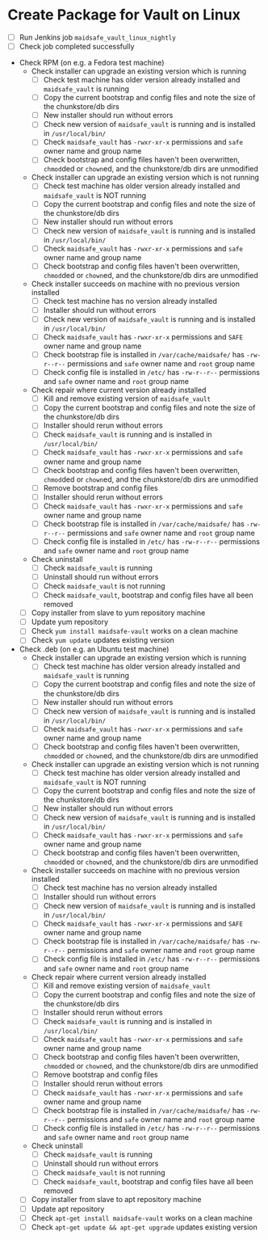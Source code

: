 # Create Package for Vault on Linux

- [ ] Run Jenkins job `maidsafe_vault_linux_nightly`
- [ ] Check job completed successfully
- Check RPM (on e.g. a Fedora test machine)
  - Check installer can upgrade an existing version which is running
    - [ ] Check test machine has older version already installed and `maidsafe_vault` is running
    - [ ] Copy the current bootstrap and config files and note the size of the chunkstore/db dirs
    - [ ] New installer should run without errors
    - [ ] Check new version of `maidsafe_vault` is running and is installed in `/usr/local/bin/`
    - [ ] Check `maidsafe_vault` has `-rwxr-xr-x` permissions and `safe` owner name and group name
    - [ ] Check bootstrap and config files haven't been overwritten, `chmod`ded or `chown`ed, and the chunkstore/db dirs are unmodified
  - Check installer can upgrade an existing version which is not running
    - [ ] Check test machine has older version already installed and `maidsafe_vault` is NOT running
    - [ ] Copy the current bootstrap and config files and note the size of the chunkstore/db dirs
    - [ ] New installer should run without errors
    - [ ] Check new version of `maidsafe_vault` is running and is installed in `/usr/local/bin/`
    - [ ] Check `maidsafe_vault` has `-rwxr-xr-x` permissions and `safe` owner name and group name
    - [ ] Check bootstrap and config files haven't been overwritten, `chmod`ded or `chown`ed, and the chunkstore/db dirs are unmodified
  - Check installer succeeds on machine with no previous version installed
    - [ ] Check test machine has no version already installed
    - [ ] Installer should run without errors
    - [ ] Check new version of `maidsafe_vault` is running and is installed in `/usr/local/bin/`
    - [ ] Check `maidsafe_vault` has `-rwxr-xr-x` permissions and `SAFE` owner name and group name
    - [ ] Check bootstrap file is installed in `/var/cache/maidsafe/` has `-rw-r--r--` permissions and `safe` owner name and `root` group name
    - [ ] Check config file is installed in `/etc/` has `-rw-r--r--` permissions and `safe` owner name and `root` group name
  - Check repair where current version already installed
    - [ ] Kill and remove existing version of `maidsafe_vault`
    - [ ] Copy the current bootstrap and config files and note the size of the chunkstore/db dirs
    - [ ] Installer should rerun without errors
    - [ ] Check `maidsafe_vault` is running and is installed in `/usr/local/bin/`
    - [ ] Check `maidsafe_vault` has `-rwxr-xr-x` permissions and `safe` owner name and group name
    - [ ] Check bootstrap and config files haven't been overwritten, `chmod`ded or `chown`ed, and the chunkstore/db dirs are unmodified
    - [ ] Remove bootstrap and config files
    - [ ] Installer should rerun without errors
    - [ ] Check `maidsafe_vault` has `-rwxr-xr-x` permissions and `safe` owner name and group name
    - [ ] Check bootstrap file is installed in `/var/cache/maidsafe/` has `-rw-r--r--` permissions and `safe` owner name and `root` group name
    - [ ] Check config file is installed in `/etc/` has `-rw-r--r--` permissions and `safe` owner name and `root` group name
  - Check uninstall
    - [ ] Check `maidsafe_vault` is running
    - [ ] Uninstall should run without errors
    - [ ] Check `maidsafe_vault` is not running
    - [ ] Check `maidsafe_vault`, bootstrap and config files have all been removed
  - [ ] Copy installer from slave to yum repository machine
  - [ ] Update yum repository
  - [ ] Check `yum install maidsafe-vault` works on a clean machine
  - [ ] Check `yum update` updates existing version
- Check .deb (on e.g. an Ubuntu test machine)
  - Check installer can upgrade an existing version which is running
    - [ ] Check test machine has older version already installed and `maidsafe_vault` is running
    - [ ] Copy the current bootstrap and config files and note the size of the chunkstore/db dirs
    - [ ] New installer should run without errors
    - [ ] Check new version of `maidsafe_vault` is running and is installed in `/usr/local/bin/`
    - [ ] Check `maidsafe_vault` has `-rwxr-xr-x` permissions and `safe` owner name and group name
    - [ ] Check bootstrap and config files haven't been overwritten, `chmod`ded or `chown`ed, and the chunkstore/db dirs are unmodified
  - Check installer can upgrade an existing version which is not running
    - [ ] Check test machine has older version already installed and `maidsafe_vault` is NOT running
    - [ ] Copy the current bootstrap and config files and note the size of the chunkstore/db dirs
    - [ ] New installer should run without errors
    - [ ] Check new version of `maidsafe_vault` is running and is installed in `/usr/local/bin/`
    - [ ] Check `maidsafe_vault` has `-rwxr-xr-x` permissions and `safe` owner name and group name
    - [ ] Check bootstrap and config files haven't been overwritten, `chmod`ded or `chown`ed, and the chunkstore/db dirs are unmodified
  - Check installer succeeds on machine with no previous version installed
    - [ ] Check test machine has no version already installed
    - [ ] Installer should run without errors
    - [ ] Check new version of `maidsafe_vault` is running and is installed in `/usr/local/bin/`
    - [ ] Check `maidsafe_vault` has `-rwxr-xr-x` permissions and `SAFE` owner name and group name
    - [ ] Check bootstrap file is installed in `/var/cache/maidsafe/` has `-rw-r--r--` permissions and `safe` owner name and `root` group name
    - [ ] Check config file is installed in `/etc/` has `-rw-r--r--` permissions and `safe` owner name and `root` group name
  - Check repair where current version already installed
    - [ ] Kill and remove existing version of `maidsafe_vault`
    - [ ] Copy the current bootstrap and config files and note the size of the chunkstore/db dirs
    - [ ] Installer should rerun without errors
    - [ ] Check `maidsafe_vault` is running and is installed in `/usr/local/bin/`
    - [ ] Check `maidsafe_vault` has `-rwxr-xr-x` permissions and `safe` owner name and group name
    - [ ] Check bootstrap and config files haven't been overwritten, `chmod`ded or `chown`ed, and the chunkstore/db dirs are unmodified
    - [ ] Remove bootstrap and config files
    - [ ] Installer should rerun without errors
    - [ ] Check `maidsafe_vault` has `-rwxr-xr-x` permissions and `safe` owner name and group name
    - [ ] Check bootstrap file is installed in `/var/cache/maidsafe/` has `-rw-r--r--` permissions and `safe` owner name and `root` group name
    - [ ] Check config file is installed in `/etc/` has `-rw-r--r--` permissions and `safe` owner name and `root` group name
  - Check uninstall
    - [ ] Check `maidsafe_vault` is running
    - [ ] Uninstall should run without errors
    - [ ] Check `maidsafe_vault` is not running
    - [ ] Check `maidsafe_vault`, bootstrap and config files have all been removed
  - [ ] Copy installer from slave to apt repository machine
  - [ ] Update apt repository
  - [ ] Check `apt-get install maidsafe-vault` works on a clean machine
  - [ ] Check `apt-get update && apt-get upgrade` updates existing version
